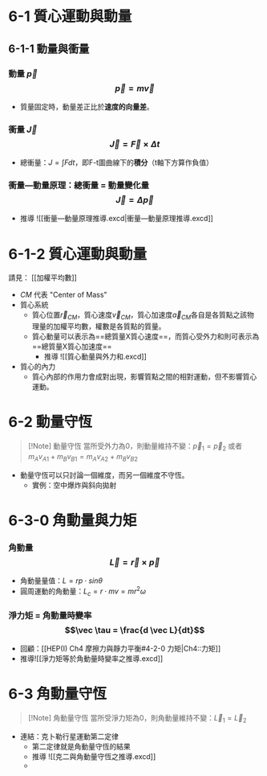 # 6-1 質心運動與動量

## 6-1-1 動量與衝量
### 動量 $\vec p$ $$\vec p = m \vec v$$
- 質量固定時，動量差正比於**速度的向量差**。
### 衝量 $\vec J$ $$\vec J = \vec F \times \Delta t$$
- 總衝量：$J = \int Fdt$，即F-t圖曲線下的**積分**（t軸下方算作負值）
### 衝量—動量原理：總衝量 = 動量變化量 $$\vec J = \Delta \vec p$$
- 推導 ![[衝量—動量原理推導.excd|衝量—動量原理推導.excd]]
# 6-1-2 質心運動與動量
請見： [[加權平均數]]
- $CM$ 代表 "Center of Mass"
- 質心系統
	- 質心位置$\vec r_{CM}$，質心速度$\vec v_{CM}$，質心加速度$\vec a_{CM}$各自是各質點之該物理量的加權平均數，權數是各質點的質量。
	- 質心動量可以表示為==總質量X質心速度==，而質心受外力和則可表示為==總質量X質心加速度==
		- 推導 ![[質心動量與外力和.excd]]
- 質心的內力
	- 質心內部的作用力會成對出現，影響質點之間的相對運動，但不影響質心運動。

# 6-2 動量守恆
> [!Note] 動量守恆
> 當所受外力為0，則動量維持不變：$\vec p_1 = \vec p_2$ 或者 $m_A v_{A1} + m_B v_{B1} = m_A v_{A2} + m_B v_{B2}$

- 動量守恆可以只討論一個維度，而另一個維度不守恆。
	- 實例：空中爆炸與斜向拋射

# 6-3-0 角動量與力矩
### 角動量 $$\vec L = \vec r \times \vec p$$
- 角動量量值：$L = rp\cdot sin\theta$
- 圓周運動的角動量：$L_c = r\cdot mv = mr^2\omega$ 

### 淨力矩 = 角動量時變率 $$\vec \tau = \frac{d \vec L}{dt}$$
- 回顧：[[HEP(I) Ch4 摩擦力與靜力平衡#4-2-0 力矩|Ch4::力矩]]
- 推導![[淨力矩等於角動量時變率之推導.excd]]
# 6-3 角動量守恆
> [!Note] 角動量守恆
> 當所受淨力矩為0，則角動量維持不變：$\vec L_1 = \vec L_2$

- 連結：克卜勒行星運動第二定律
	- 第二定律就是角動量守恆的結果
	- 推導 ![[克二與角動量守恆之推導.excd]]
	- 